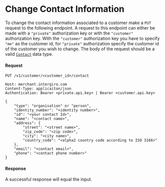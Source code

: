 # Change Contact Information

To change the contact information associated to a customer make a `PUT` request to the following endpoint. 
A request to this endpoint can either be made with a `"private"` authorization key or with the `"customer"` authorization key. 
With the `"customer"` authorization key you have to specify `"me"` as the customer id, for `"private"` authorization specify the customer id of the customer you wish to change.
The body of the request should be a valid [`Contact`](../../integrate/acquiring/reference.html#contact) data type.
#### Request
```{1}
PUT /v1/customer/<customer_id>/contact

Host: merchant.intergiro.com
Content-Type: applicaiton/json
Authentication: Bearer <private.api.key> | Bearer <customer.api.key>

{
    "type": "organisation" or "person",
    "identity_number": "<identity number>",
    "id": "<your contact Id>",
    "name": "<contact name>",
    "address": {
        "street": "<street name>",
        "zip_code": "<zip code>",
        "city": "<city name>",
        "country_code": "<alpha2 country code according to ISO 3166>"
    },
    "email": "<contact email>",
    "phone": "<contact phone number>"
}
```
#### Response
A successful response will equal the input.
